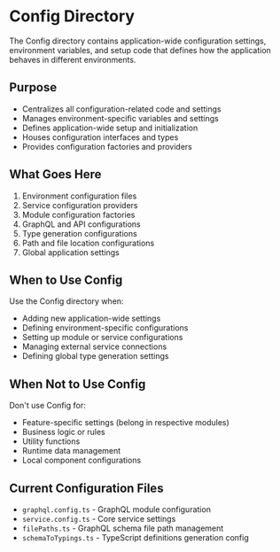 # Config Directory

The Config directory contains application-wide configuration settings, environment variables, and setup code that defines how the application behaves in different environments.

## Purpose

- Centralizes all configuration-related code and settings
- Manages environment-specific variables and settings
- Defines application-wide setup and initialization
- Houses configuration interfaces and types
- Provides configuration factories and providers

## What Goes Here

1. Environment configuration files
2. Service configuration providers
3. Module configuration factories
4. GraphQL and API configurations
5. Type generation configurations
6. Path and file location configurations
7. Global application settings

## When to Use Config

Use the Config directory when:

- Adding new application-wide settings
- Defining environment-specific configurations
- Setting up module or service configurations
- Managing external service connections
- Defining global type generation settings

## When Not to Use Config

Don't use Config for:

- Feature-specific settings (belong in respective modules)
- Business logic or rules
- Utility functions
- Runtime data management
- Local component configurations

## Current Configuration Files

- `graphql.config.ts` - GraphQL module configuration
- `service.config.ts` - Core service settings
- `filePaths.ts` - GraphQL schema file path management
- `schemaToTypings.ts` - TypeScript definitions generation config
